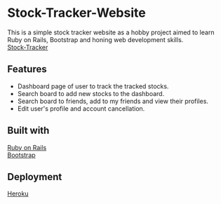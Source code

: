 # Stock-Tracker-Website
This is a simple stock tracker website as a hobby project aimed to learn Ruby on Rails, Bootstrap and honing web development skills.\
[Stock-Tracker](https://finance-tracker-ahmed.herokuapp.com/)


## Features
* Dashboard page of user to track the tracked stocks.
* Search board to add new stocks to the dashboard.
* Search board to friends, add to my friends and view their profiles.
* Edit user's profile and account cancellation.

## Built with
[Ruby on Rails](https://rubyonrails.org/)\
[Bootstrap](https://getbootstrap.com)

## Deployment
[Heroku](https://heroku.com/)

